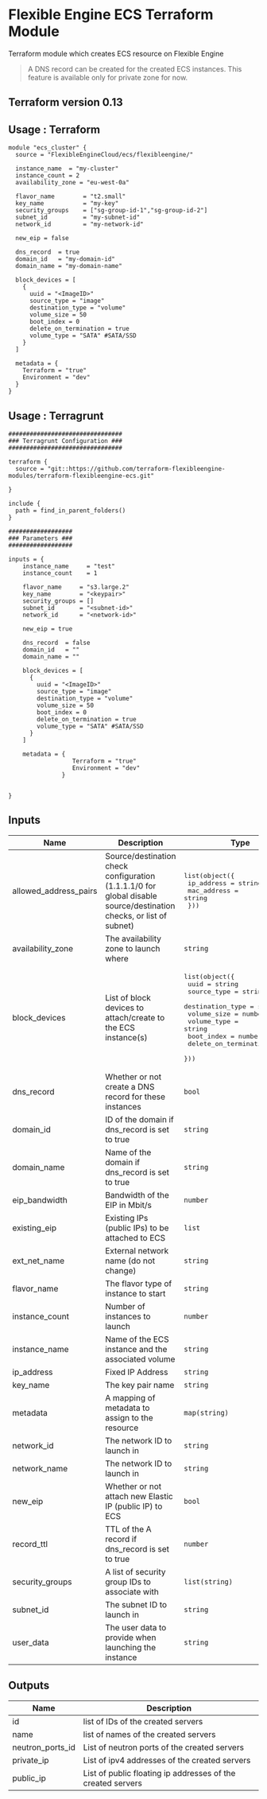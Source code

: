 # Flexible Engine ECS Terraform Module

Terraform module which creates ECS resource on Flexible Engine

> A DNS record can be created for the created ECS instances. This feature is available only for private zone for now.

## Terraform version 0.13

## Usage : Terraform

```hcl
module "ecs_cluster" {
  source = "FlexibleEngineCloud/ecs/flexibleengine/"

  instance_name  = "my-cluster"
  instance_count = 2
  availability_zone = "eu-west-0a"

  flavor_name        = "t2.small"
  key_name           = "my-key"
  security_groups    = ["sg-group-id-1","sg-group-id-2"]
  subnet_id          = "my-subnet-id"
  network_id         = "my-network-id"

  new_eip = false

  dns_record  = true
  domain_id   = "my-domain-id"
  domain_name = "my-domain-name"

  block_devices = [
    {
      uuid = "<ImageID>"
      source_type = "image"
      destination_type = "volume"
      volume_size = 50
      boot_index = 0
      delete_on_termination = true
      volume_type = "SATA" #SATA/SSD
    }
  ]

  metadata = {
    Terraform = "true"
    Environment = "dev"
  }
}
```

## Usage : Terragrunt

```hcl
################################
### Terragrunt Configuration ###
################################

terraform {
  source = "git::https://github.com/terraform-flexibleengine-modules/terraform-flexibleengine-ecs.git"

}

include {
  path = find_in_parent_folders()
}

##################
### Parameters ###
##################

inputs = {
    instance_name     = "test"
    instance_count    = 1

    flavor_name     = "s3.large.2"
    key_name        = "<keypair>"
    security_groups = []
    subnet_id       = "<subnet-id>"
    network_id      = "<network-id>"

    new_eip = true

    dns_record  = false
    domain_id   = ""
    domain_name = ""

    block_devices = [
      {
        uuid = "<ImageID>"
        source_type = "image"
        destination_type = "volume"
        volume_size = 50
        boot_index = 0
        delete_on_termination = true
        volume_type = "SATA" #SATA/SSD
      }
    ]

    metadata = {
                  Terraform = "true"
                  Environment = "dev"
               }


}

```

## Inputs

| Name | Description | Type | Default | Required |
|------|-------------|------|---------|:-----:|
| allowed\_address\_pairs | Source/destination check configuration (1.1.1.1/0 for global disable source/destination checks, or list of subnet) | <pre>list(object({<br>    ip_address  = string<br>    mac_address = string<br>  }))</pre> | `[]` | no |
| availability\_zone | The availability zone to launch where | `string` | n/a | yes |
| block\_devices | List of block devices to attach/create to the ECS instance(s) | <pre>list(object({<br>    uuid                  = string<br>    source_type           = string<br>    destination_type      = string<br>    volume_size           = number<br>    volume_type           = string<br>    boot_index            = number<br>    delete_on_termination = bool<br>  }))</pre> | n/a | yes |
| dns\_record | Whether or not create a DNS record for these instances | `bool` | `false` | no |
| domain\_id | ID of the domain if dns\_record is set to true | `string` | `""` | no |
| domain\_name | Name of the domain if dns\_record is set to true | `string` | `""` | no |
| eip\_bandwidth | Bandwidth of the EIP in Mbit/s | `number` | n/a | yes |
| existing\_eip | Existing IPs (public IPs) to be attached to ECS | `list` | `[]` | no |
| ext\_net\_name | External network name (do not change) | `string` | `"admin_external_net"` | no |
| flavor\_name | The flavor type of instance to start | `string` | n/a | yes |
| instance\_count | Number of instances to launch | `number` | `1` | no |
| instance\_name | Name of the ECS instance and the associated volume | `string` | n/a | yes |
| ip\_address | Fixed IP Address | `string` | n/a | yes |
| key\_name | The key pair name | `string` | n/a | yes |
| metadata | A mapping of metadata to assign to the resource | `map(string)` | `{}` | no |
| network\_id | The network ID to launch in | `string` | `""` | no |
| network\_name | The network ID to launch in | `string` | n/a | yes |
| new\_eip | Whether or not attach new Elastic IP (public IP) to ECS | `bool` | `false` | no |
| record\_ttl | TTL of the A record if dns\_record is set to true | `number` | `"300"` | no |
| security\_groups | A list of security group IDs to associate with | `list(string)` | n/a | yes |
| subnet\_id | The subnet ID to launch in | `string` | `""` | no |
| user\_data | The user data to provide when launching the instance | `string` | `""` | no |

## Outputs

| Name | Description |
|------|-------------|
| id | list of IDs of the created servers |
| name | list of names of the created servers |
| neutron\_ports\_id | List of neutron ports of the created servers |
| private\_ip | List of ipv4 addresses of the created servers |
| public\_ip | List of public floating ip addresses of the created servers |
